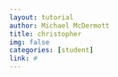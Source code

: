 ```yaml
---
layout: tutorial
author: Michael McDermott
title: christopher
img: false
categories: [student]
link: #
---
```

